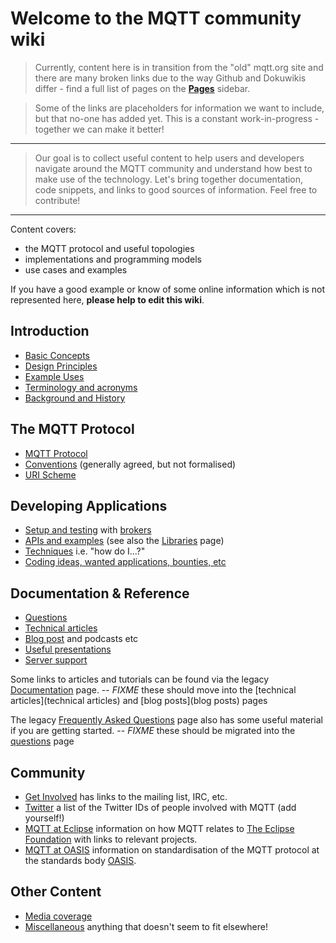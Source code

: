 # Welcome to the MQTT community wiki

> Currently, content here is in transition from the "old" mqtt.org site and there are many broken links due to the way Github and Dokuwikis differ - find a full list of pages on the [**Pages**](https://github.com/mqtt/mqtt.github.io/wiki/_pages) sidebar.

> Some of the links are placeholders for information we want to include, but that no-one has added yet. This is a constant work-in-progress - together we can make it better!
***

> Our goal is to collect useful content to help users and developers navigate around the MQTT community and understand how best to make use of the technology. Let's bring together documentation, code snippets, and links to good sources of information. Feel free to contribute!
***
Content covers:

* the MQTT protocol and useful topologies
* implementations and programming models
* use cases and examples 

If you have a good example or know of some online information which is not represented here, **please help to edit this wiki**. 

## Introduction
* [Basic Concepts](Basic-Concepts)
* [Design Principles](Design-Principles)
* [Example Uses](Example-Uses)
* [Terminology and acronyms](Terms-and-acronyms)
* [Background and History](history)

## The MQTT Protocol
*  [MQTT Protocol](MQTT-Protocol)
*  [Conventions](Conventions) (generally agreed, but not formalised)
*  [URI Scheme](URI-Scheme)

## Developing Applications
*  [Setup and testing](Setup-and-testing) with [brokers](brokers)
*  [APIs and examples](APIs-and-examples) (see also the [Libraries](libraries) page)
*  [Techniques](Techniques) i.e. "how do I...?"
*  [Coding ideas, wanted applications, bounties, etc](coding_bounties)

## Documentation & Reference
*  [Questions](questions)
*  [Technical articles](technical_articles)
*  [Blog post](blog_posts) and podcasts etc
*  [Useful presentations](useful_presentations)
*  [Server support](server-support)

Some links to articles and tutorials can be found via the legacy [Documentation](http://mqtt.org/documentation) page.
-- *FIXME* these should move into the [technical articles](technical articles) and [blog posts](blog posts) pages

The legacy [Frequently Asked Questions](http://mqtt.org/faq) page also has some useful material if you are getting started.
-- *FIXME* these should be migrated into the [questions](questions) page

## Community
*  [Get Involved](http://mqtt.org/get-involved) has links to the mailing list, IRC, etc.
*  [Twitter](Twitter) a list of the Twitter IDs of people involved with MQTT (add yourself!)
*  [MQTT at Eclipse](MQTT-at-Eclipse) information on how MQTT relates to [The Eclipse Foundation](http://www.eclipse.org) with links to relevant projects.
*  [MQTT at OASIS](MQTT-at-OASIS) information on standardisation of the MQTT protocol at the standards body [OASIS](https://www.oasis-open.org/).

## Other Content
*  [Media coverage](Media-coverage)
*  [Miscellaneous](Miscellaneous) anything that doesn't seem to fit elsewhere!